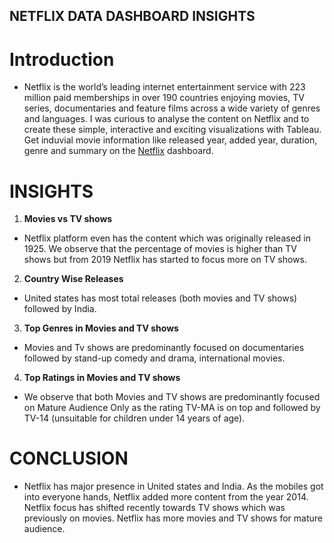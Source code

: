 ## NETFLIX DATA DASHBOARD INSIGHTS
# Introduction
- Netflix is the world’s leading internet entertainment service with 223 million paid memberships in over 190 countries enjoying movies, TV series, documentaries and feature films across a wide variety of genres and languages. I was curious to analyse the content on Netflix and to create these simple, interactive and exciting visualizations with Tableau. Get induvial movie information like released year, added year, duration, genre and summary on the [Netflix](https://public.tableau.com/app/profile/vaibhav.kashyap.v.s/viz/Netflixdashboard_16716273764660/Dashboard1) dashboard.

# INSIGHTS
1. **Movies vs TV shows**
- Netflix platform even has the content which was originally released in 1925. We observe that the percentage of movies is higher than TV shows but from 2019 Netflix has started to focus more on TV shows. 
2. **Country Wise Releases**
- United states has most total releases (both movies and TV shows) followed by India.
3. **Top Genres in Movies and TV shows**
- Movies and Tv shows are predominantly focused on documentaries followed by stand-up comedy and drama, international movies.
4. **Top Ratings in Movies and TV shows**
- We observe that both Movies and TV shows are predominantly focused on Mature Audience Only as the rating TV-MA is on top and followed by TV-14 (unsuitable for children under 14 years of age).

# CONCLUSION
- Netflix has major presence in United states and India. As the mobiles got into everyone hands, Netflix added more content from the year 2014. Netflix focus has shifted recently towards TV shows which was previously on movies. Netflix has more movies and TV shows for mature audience.


